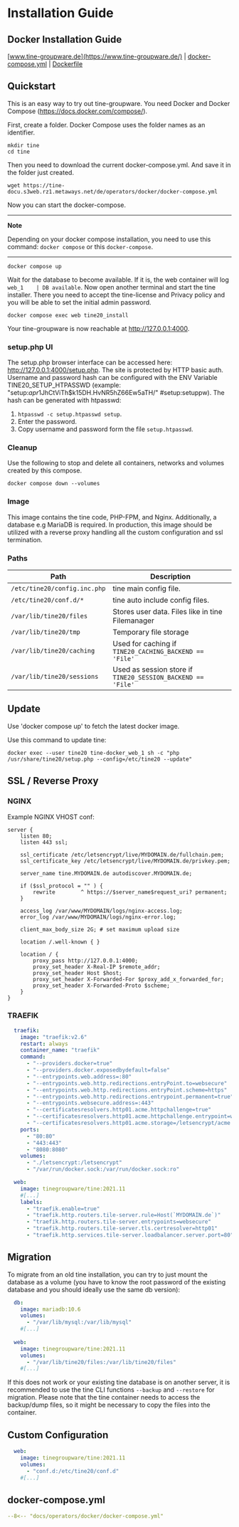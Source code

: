 Installation Guide
===================

Docker Installation Guide
---
[www.tine-groupware.de](https://www.tine-groupware.de/) | [docker-compose.yml](https://tine-docu.s3web.rz1.metaways.net/de/operators/docker/docker-compose.yml) | [Dockerfile](https://github.com/tine-groupware/tine/blob/main/ci/dockerimage/built.Dockerfile)

## Quickstart

This is an easy way to try out tine-groupware. You need Docker and Docker Compose (https://docs.docker.com/compose/).

First, create a folder. Docker Compose uses the folder names as an identifier.

```
mkdir tine
cd tine
```
Then you need to download the current docker-compose.yml. And save it in the folder just created.
```
wget https://tine-docu.s3web.rz1.metaways.net/de/operators/docker/docker-compose.yml
```
Now you can start the docker-compose.

---
**Note**

Depending on your docker compose installation, you need to use this command: `docker compose` or this `docker-compose`.

---


```
docker compose up
```

Wait for the database to become available. If it is, the web container will log `web_1    | DB available`. Now open another terminal and start the tine installer. There you need to accept the tine-license and Privacy policy and you will be able to set the initial admin password.

```
docker compose exec web tine20_install
```

Your tine-groupware is now reachable at http://127.0.0.1:4000.

### setup.php UI

The setup.php browser interface can be accessed here: http://127.0.0.1:4000/setup.php. The site is protected by HTTP basic auth. 
Username and password hash can be configured with the ENV Variable TINE20_SETUP_HTPASSWD (example: "setup:$apr1$JhCtViTh$k15DH.HvNR5hZ66Ew5aTH/" #setup:setuppw).
The hash can be generated with htpasswd:
1. `htpasswd -c setup.htpasswd setup`.
2. Enter the password.
3. Copy username and password form the file  `setup.htpasswd`.

### Cleanup
Use the following to stop and delete all containers, networks and volumes created by this compose.
```
docker compose down --volumes
``` 

### Image
This image contains the tine code, PHP-FPM, and Nginx. Additionally, a database e.g MariaDB is required. In production, this image should be utilized with a reverse proxy handling all the custom configuration and ssl termination.

### Paths
| Path | Description |
|---|---|
| `/etc/tine20/config.inc.php` | tine main config file.
| `/etc/tine20/conf.d/*` | tine auto include config files.
| `/var/lib/tine20/files` | Stores user data. Files like in tine Filemanager
| `/var/lib/tine20/tmp` | Temporary file storage
|`/var/lib/tine20/caching` | Used for caching if `TINE20_CACHING_BACKEND == 'File'`
|`/var/lib/tine20/sessions`  | Used as session store if `TINE20_SESSION_BACKEND == 'File'`

## Update

Use 'docker compose up' to fetch the latest docker image.

Use this command to update tine:

```
docker exec --user tine20 tine-docker_web_1 sh -c "php /usr/share/tine20/setup.php --config=/etc/tine20 --update"
```

## SSL / Reverse Proxy

### NGINX

Example NGINX VHOST conf:

```apacheconf
server {
    listen 80;
    listen 443 ssl;
    
    ssl_certificate /etc/letsencrypt/live/MYDOMAIN.de/fullchain.pem;
    ssl_certificate_key /etc/letsencrypt/live/MYDOMAIN.de/privkey.pem;
    
    server_name tine.MYDOMAIN.de autodiscover.MYDOMAIN.de;
    
    if ($ssl_protocol = "" ) {
        rewrite        ^ https://$server_name$request_uri? permanent;
    }
    
    access_log /var/www/MYDOMAIN/logs/nginx-access.log;
    error_log /var/www/MYDOMAIN/logs/nginx-error.log;
    
    client_max_body_size 2G; # set maximum upload size
    
    location /.well-known { }
    
    location / {
        proxy_pass http://127.0.0.1:4000;
        proxy_set_header X-Real-IP $remote_addr;
        proxy_set_header Host $host;
        proxy_set_header X-Forwarded-For $proxy_add_x_forwarded_for;
        proxy_set_header X-Forwarded-Proto $scheme;
    }
}
```

### TRAEFIK

```yaml
  traefik:
    image: "traefik:v2.6"
    restart: always
    container_name: "traefik"
    command:
      - "--providers.docker=true"
      - "--providers.docker.exposedbydefault=false"
      - "--entrypoints.web.address=:80"
      - "--entrypoints.web.http.redirections.entryPoint.to=websecure"
      - "--entrypoints.web.http.redirections.entryPoint.scheme=https"
      - "--entrypoints.web.http.redirections.entrypoint.permanent=true"
      - "--entrypoints.websecure.address=:443"
      - "--certificatesresolvers.http01.acme.httpchallenge=true"
      - "--certificatesresolvers.http01.acme.httpchallenge.entrypoint=web"
      - "--certificatesresolvers.http01.acme.storage=/letsencrypt/acme.json"
    ports:
      - "80:80"
      - "443:443"
      - "8080:8080"
    volumes:
      - "./letsencrypt:/letsencrypt"
      - "/var/run/docker.sock:/var/run/docker.sock:ro"

  web:
    image: tinegroupware/tine:2021.11
    #[...]
    labels:
      - "traefik.enable=true"
      - "traefik.http.routers.tile-server.rule=Host(`MYDOMAIN.de`)"
      - "traefik.http.routers.tile-server.entrypoints=websecure"
      - "traefik.http.routers.tile-server.tls.certresolver=http01"
      - "traefik.http.services.tile-server.loadbalancer.server.port=80"
```

## Migration

To migrate from an old tine installation, you can try to just mount the database as a volume
(you have to know the root password of the existing database and you should ideally use the same db version):

```yaml
  db:
    image: mariadb:10.6
    volumes:
      - "/var/lib/mysql:/var/lib/mysql"
    #[...]
    
  web:
    image: tinegroupware/tine:2021.11
    volumes:
      - "/var/lib/tine20/files:/var/lib/tine20/files"
    #[...]
```

If this does not work or your existing tine database is on another server, it is recommended to use the tine CLI functions `--backup` and `--restore` for migration.
Please note that the tine container needs to access the backup/dump files, so it might be necessary to copy the files into the container.

## Custom Configuration

```yaml
  web:
    image: tinegroupware/tine:2021.11
    volumes:
      - "conf.d:/etc/tine20/conf.d"
    #[...]
```

## docker-compose.yml

``` yaml title="docker-compose.yml"
--8<-- "docs/operators/docker/docker-compose.yml"
```
